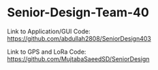 # Senior-Design-Team-40

Link to Application/GUI Code: https://github.com/abdullah2808/SeniorDesign403

Link to GPS and LoRa Code:    https://github.com/MujtabaSaeedSD/SeniorDesign
